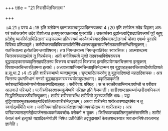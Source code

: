 +++
title = "21 निराशीर्यतचित्तात्मा"

+++
  
  
॥4.21॥ यस्य 4।19 इति श्लोकेन ज्ञानाकारत्वमुपपादितन्त्यक्त्वा 4।20 इति
श्लोकेन तदेव विवृतम् अतः परं श्लोकत्रयेण तदेव विशोध्यत इत्यपुनरुक्ततामाह
पुनरपीति। उक्तार्थस्य दुर्ज्ञानत्वाद्विशदप्रतिपत्त्यर्थं पूर्वं बहुषु
प्रदेशेषु व्याकीर्णताभिहितानां सङ्कलय्य प्रतिपत्त्यर्थं
अस्यैवार्थस्यादरविषयत्वद्योतनार्थं चोक्त एवार्थः पुनरपि विविच्य
प्रतिपाद्यते।
कर्मपौष्कल्यादिविषयसर्वाशीर्निषेधपरत्वव्युदासायनिर्गतफलाभिसन्धिरित्युक्तम्। यतचित्तात्मा
इत्येतन्नियन्तव्यविषयम्। तत्र नियन्तव्यस्य नियन्तृव्यतिरेकः स्वारसिकः।
आत्मशब्दस्य चित्तस्वरूपाद्यर्थत्वं तु निरर्थकम्। अतो मनोविषयत्वे युक्ते
तदवस्थाविशेषरूपस्य बुद्ध्यहङ्काराख्यवृत्तिसहपठितस्य चित्तस्य वाचकोऽयं
चित्तशब्द इत्यभिप्रायेणयतचित्तमना इत्युक्तम् विषयान्तरचिन्तारहितमना
इत्यर्थः। अध्यवसायाभिमानचिन्तावृत्तिभेदान्मन एव
बुद्ध्यहङ्कारचित्तशब्दैर्व्यपदिश्यते ब्र.सू.भा.2।4।5 इति शारीरकभाष्ये
व्यक्तमुक्तम्। सृष्ट्यादिप्रकरणेषु तु बुद्ध्यादिशब्दो महदादिवाचकः। अत्र
चित्तस्य पृथगभिधानं मनसो
बुद्ध्यहङ्कारावस्थयोरप्युपलक्षणम्। प्रकृतिप्राकृतेति
सर्वशब्दाभिप्रेतभोग्यभोगोपकरणादिसङ्ग्रहः। सर्वविषयः परिग्रहः। स च
स्वकीयताभिमानःपर्याप्तौ च परीवार आलवाले परिच्छदे।
पत्नीस्वीकारशपथमूल्येष्वपि परिग्रहः इति वैजयन्ती।
शारीरशब्दसामर्थ्याच्छरीरावधिकत्वं सिद्धमितियावज्जीवमित्युक्तम्। शारीरं
शरीरसम्बन्धि शरीरिणो दुस्त्यजमिति भावः। यद्वा
बुद्धिव्यापारभूतफलसङ्गादिराहित्यात्शारीरमित्युक्तम्। अथवा शारीरमेव
शरीरधारणाद्यर्थमेव न तु स्वर्गाद्यर्थमिति भावः।
मनोनियमनातिशयसापेक्षज्ञानयोगव्यवच्छेदाय वा शारीरशब्दः। अत्र
पारिव्राज्यासङ्गतेर्द्रव्यार्जनसाध्यकर्मव्यवच्छेदः परोक्तो न युक्तः।
किल्बिषशब्दफलितमुक्तंसंसारमिति। शारीरं केवलं कर्म इत्युक्ते
यज्ञादिकर्मणोऽपि निषेधः प्रतीयेतेति तद्व्युदासार्थं केवलशब्दस्यात्र
व्यवधाननिषेधपरत्वमाह ज्ञानेति।  
  
